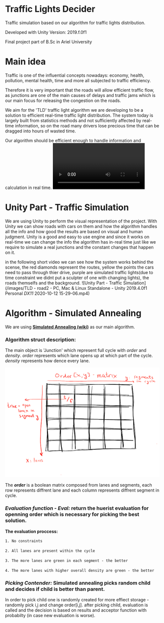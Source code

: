 # Traffic Lights Decider

Traffic simulation based on our algorithm for traffic lights distribution.

Developed with Unity Version: 2019.f.0f1

Final project part of B.Sc in Ariel University

# Main idea

Traffic is one of the influential concepts nowadays: economy, health, pollution, mental health, time and more all subjected to traffic efficiency.

Therefore it is very important that the roads will allow efficient traffic flow, as junctions are one of the main causes of delays and traffic jams which is our main focus for releasing the congestion on the roads.

We aim for the 'TLD' traffic light algorithm we are developing to be a solution to efficient real-time traffic light distribution. The system today is largely built from statistics methods and not sufficiently affected by real-time information, so on the road many drivers lose precious time that can be dragged into hours of wasted time.

Our algorithm should be efficient enough to handle information and calculation in real time.
![Main idea](/images/TLD.mp4)

# Unity Part - Traffic Simulation

We are using Unity to perform the visual representation of the project.
With Unity we can show roads with cars on them and how the algorithm handles all the info and how good the results are based on visual and human judgment.
Unity is a good and easy to use engine and since it works on real-time we can change the info the algorithm has in-real time just like we require to simulate a real junctions and the constant changes that happen on it.

in the following short video we can see how the system works behind the scense, the red diamonds represent the routes, yellow the points the cars need to pass through thier drive, purple are simulated traffic lights(due to time constraint we didnt put a sculpter of one with changing lights), the roads themselfs and the background.
![Unity Part - Traffic Simulation](/images/TLD - road2 - PC, Mac & Linux Standalone - Unity 2019.4.0f1 Personal _DX11_ 2020-10-12 15-29-06.mp4)


# Algorithm - Simulated Annealing

We are using [**Simulated Annealing (wiki)**](https://en.wikipedia.org/wiki/Simulated_annealing) as our main algorithm.

### Algorithm struct description:

The main object is 'Junction' which represent full cycle with _order_ and _density_.
_order_ represents which lane opens up at which part of the cycle.
_density_ represents how dence every lane.

![Algorithm struct description](/images/AlgoMatDesc.png)

The ***order*** is a boolean matrix composed	from lanes and segments, each row represents diffrent lane and each column represents diffrent segment in cycle.

### ***Evaluation function - Eval:*** return the huerist evaluation for openning order which is necessary for picking the best solution.
  **The evaluation proccess:**
  
    1. No constraints
    
    2. All lanes are present within the cycle
    
    3. The more lanes are green in each segment - the better
    
    4. The more lanes with higher overall density are green - the better 

### ***Picking Contender:*** Simulated annealing picks random child and decides if child is better than parent.
  In order to pick child one is randomly created for more effiect storage - randomly pick i,j and change order[i,j].
  after picking child, evaluation is called and the decision is based on results and acceptor function with probabilty (in case new evaluation is worse).
